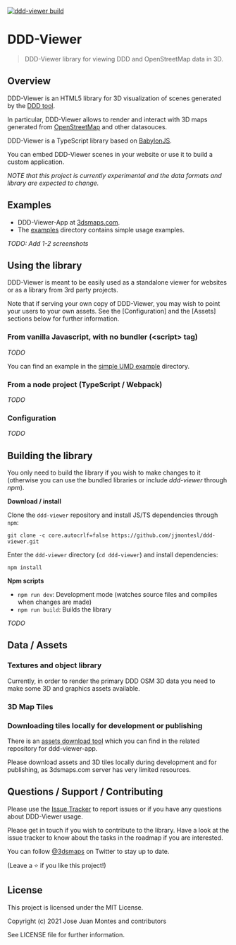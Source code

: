 [![ddd-viewer build](https://github.com/blackyale/ddd-viewer/actions/workflows/build.yml/badge.svg?branch=master)](https://github.com/blackyale/ddd-viewer/actions/workflows/build.yml)

# DDD-Viewer

<p align="center">
  <!--
  <a href="#" target="_blank">
   <img alt="Version" src="https://img.shields.io/badge/version-0.5.0-blue.svg?cacheSeconds=2592000" />
    </a>
    -->
 </p>

> DDD-Viewer library for viewing DDD and OpenStreetMap data in 3D.


## Overview

DDD-Viewer is an HTML5 library for 3D visualization of scenes generated by the [DDD tool](https://github.com/jjmontesl/ddd).

In particular, DDD-Viewer allows to render and interact with 3D maps generated from [OpenStreetMap](https://www.openstreetmap.org/) and other datasouces.

DDD-Viewer is a TypeScript library based on [BabylonJS](https://www.babylonjs.com/).

You can embed DDD-Viewer scenes in your website or use it to build a custom application.

*NOTE that this project is currently experimental and the data formats and library are expected to change.*


## Examples

- DDD-Viewer-App at [3dsmaps.com](https://3dsmaps.com).
- The [examples](examples/) directory contains simple usage examples.

*TODO: Add 1-2 screenshots*


## Using the library

DDD-Viewer is meant to be easily used as a standalone viewer for websites or
as a library from 3rd party projects.

Note that if serving your own copy of DDD-Viewer, you may wish to point your users to your own
assets. See the [Configuration] and the [Assets] sections below for further information.


### From vanilla Javascript, with no bundler (\<script\> tag)

*TODO*

You can find an example in the [simple UMD example](examples/simple) directory.

### From a node project (TypeScript / Webpack)

*TODO*

### Configuration

*TODO*


## Building the library

You only need to build the library if you wish to make changes to it
(otherwise you can use the bundled libraries or include *ddd-viewer* through *npm*).

**Download / install**

Clone the `ddd-viewer` repository and install JS/TS dependencies through `npm`:

    git clone -c core.autocrlf=false https://github.com/jjmontesl/ddd-viewer.git

Enter the `ddd-viewer` directory (`cd ddd-viewer`) and install dependencies:

    npm install

**Npm scripts**

 - `npm run dev`: Development mode (watches source files and compiles when changes are made)
 - `npm run build`: Builds the library
<!--
 - `npm run test`: Runs a test.
 - `npm run lint`: Runs eslint to check sintax.
 - `npm run prepare`: Prepare module for production.
 -->

*TODO*


## Data / Assets

### Textures and object library

Currently, in order to render the primary DDD OSM 3D data you need to make some 3D and graphics assets available.

### 3D Map Tiles


### Downloading tiles locally for development or publishing

There is an [assets download tool](https://github.com/jjmontesl/ddd-viewer-app/tree/master/tools/downloader)
which you can find in the related repository for ddd-viewer-app.

Please download assets and 3D tiles locally during development and for publishing, as 3dsmaps.com server
has very limited resources.

## Questions / Support / Contributing

Please use the [Issue Tracker]() to report issues or if you have any questions
about DDD-Viewer usage.

Please get in touch if you wish to contribute to the library. Have a look at the
issue tracker to know about the tasks in the roadmap if you are interested.

You can follow [@3dsmaps](https://twitter.com/3dsmaps) on Twitter to stay up to date.

(Leave a ⭐️ if you like this project!)


## License

This project is licensed under the MIT License.

Copyright (c) 2021 Jose Juan Montes and contributors

See LICENSE file for further information.

